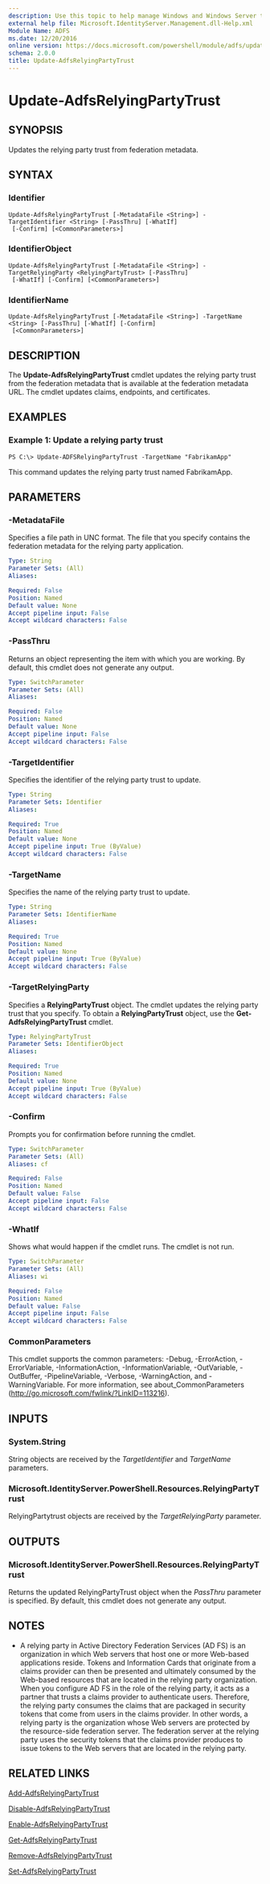 ```yaml
---
description: Use this topic to help manage Windows and Windows Server technologies with Windows PowerShell.
external help file: Microsoft.IdentityServer.Management.dll-Help.xml
Module Name: ADFS
ms.date: 12/20/2016
online version: https://docs.microsoft.com/powershell/module/adfs/update-adfsrelyingpartytrust?view=windowsserver2016-ps&wt.mc_id=ps-gethelp
schema: 2.0.0
title: Update-AdfsRelyingPartyTrust
---
```


# Update-AdfsRelyingPartyTrust

## SYNOPSIS
Updates the relying party trust from federation metadata.

## SYNTAX

### Identifier
```
Update-AdfsRelyingPartyTrust [-MetadataFile <String>] -TargetIdentifier <String> [-PassThru] [-WhatIf]
 [-Confirm] [<CommonParameters>]
```

### IdentifierObject
```
Update-AdfsRelyingPartyTrust [-MetadataFile <String>] -TargetRelyingParty <RelyingPartyTrust> [-PassThru]
 [-WhatIf] [-Confirm] [<CommonParameters>]
```

### IdentifierName
```
Update-AdfsRelyingPartyTrust [-MetadataFile <String>] -TargetName <String> [-PassThru] [-WhatIf] [-Confirm]
 [<CommonParameters>]
```

## DESCRIPTION
The **Update-AdfsRelyingPartyTrust** cmdlet updates the relying party trust from the federation metadata that is available at the federation metadata URL.
The cmdlet updates claims, endpoints, and certificates.

## EXAMPLES

### Example 1: Update a relying party trust
```
PS C:\> Update-ADFSRelyingPartyTrust -TargetName "FabrikamApp"
```

This command updates the relying party trust named FabrikamApp.

## PARAMETERS

### -MetadataFile
Specifies a file path in UNC format.
The file that you specify contains the federation metadata for the relying party application.

```yaml
Type: String
Parameter Sets: (All)
Aliases: 

Required: False
Position: Named
Default value: None
Accept pipeline input: False
Accept wildcard characters: False
```

### -PassThru
Returns an object representing the item with which you are working.
By default, this cmdlet does not generate any output.

```yaml
Type: SwitchParameter
Parameter Sets: (All)
Aliases: 

Required: False
Position: Named
Default value: None
Accept pipeline input: False
Accept wildcard characters: False
```

### -TargetIdentifier
Specifies the identifier of the relying party trust to update.

```yaml
Type: String
Parameter Sets: Identifier
Aliases: 

Required: True
Position: Named
Default value: None
Accept pipeline input: True (ByValue)
Accept wildcard characters: False
```

### -TargetName
Specifies the name of the relying party trust to update.

```yaml
Type: String
Parameter Sets: IdentifierName
Aliases: 

Required: True
Position: Named
Default value: None
Accept pipeline input: True (ByValue)
Accept wildcard characters: False
```

### -TargetRelyingParty
Specifies a **RelyingPartyTrust** object.
The cmdlet updates the relying party trust that you specify.
To obtain a **RelyingPartyTrust** object, use the **Get-AdfsRelyingPartyTrust** cmdlet.

```yaml
Type: RelyingPartyTrust
Parameter Sets: IdentifierObject
Aliases: 

Required: True
Position: Named
Default value: None
Accept pipeline input: True (ByValue)
Accept wildcard characters: False
```

### -Confirm
Prompts you for confirmation before running the cmdlet.

```yaml
Type: SwitchParameter
Parameter Sets: (All)
Aliases: cf

Required: False
Position: Named
Default value: False
Accept pipeline input: False
Accept wildcard characters: False
```

### -WhatIf
Shows what would happen if the cmdlet runs.
The cmdlet is not run.

```yaml
Type: SwitchParameter
Parameter Sets: (All)
Aliases: wi

Required: False
Position: Named
Default value: False
Accept pipeline input: False
Accept wildcard characters: False
```

### CommonParameters
This cmdlet supports the common parameters: -Debug, -ErrorAction, -ErrorVariable, -InformationAction, -InformationVariable, -OutVariable, -OutBuffer, -PipelineVariable, -Verbose, -WarningAction, and -WarningVariable. For more information, see about_CommonParameters (http://go.microsoft.com/fwlink/?LinkID=113216).

## INPUTS

### System.String

String objects are received by the *TargetIdentifier* and *TargetName* parameters.

### Microsoft.IdentityServer.PowerShell.Resources.RelyingPartyTrust

RelyingPartytrust objects are received by the *TargetRelyingParty* parameter.

## OUTPUTS

### Microsoft.IdentityServer.PowerShell.Resources.RelyingPartyTrust

Returns the updated RelyingPartyTrust object when the *PassThru* parameter is specified. By default, this cmdlet does not generate any output.

## NOTES
* A relying party in Active Directory Federation Services (AD FS) is an organization in which Web servers that host one or more Web-based applications reside. Tokens and Information Cards that originate from a claims provider can then be presented and ultimately consumed by the Web-based resources that are located in the relying party organization. When you configure AD FS in the role of the relying party, it acts as a partner that trusts a claims provider to authenticate users. Therefore, the relying party consumes the claims that are packaged in security tokens that come from users in the claims provider. In other words, a relying party is the organization whose Web servers are protected by the resource-side federation server. The federation server at the relying party uses the security tokens that the claims provider produces to issue tokens to the Web servers that are located in the relying party.

## RELATED LINKS

[Add-AdfsRelyingPartyTrust](./Add-AdfsRelyingPartyTrust.md)

[Disable-AdfsRelyingPartyTrust](./Disable-AdfsRelyingPartyTrust.md)

[Enable-AdfsRelyingPartyTrust](./Enable-AdfsRelyingPartyTrust.md)

[Get-AdfsRelyingPartyTrust](./Get-AdfsRelyingPartyTrust.md)

[Remove-AdfsRelyingPartyTrust](./Remove-AdfsRelyingPartyTrust.md)

[Set-AdfsRelyingPartyTrust](./Set-AdfsRelyingPartyTrust.md)

